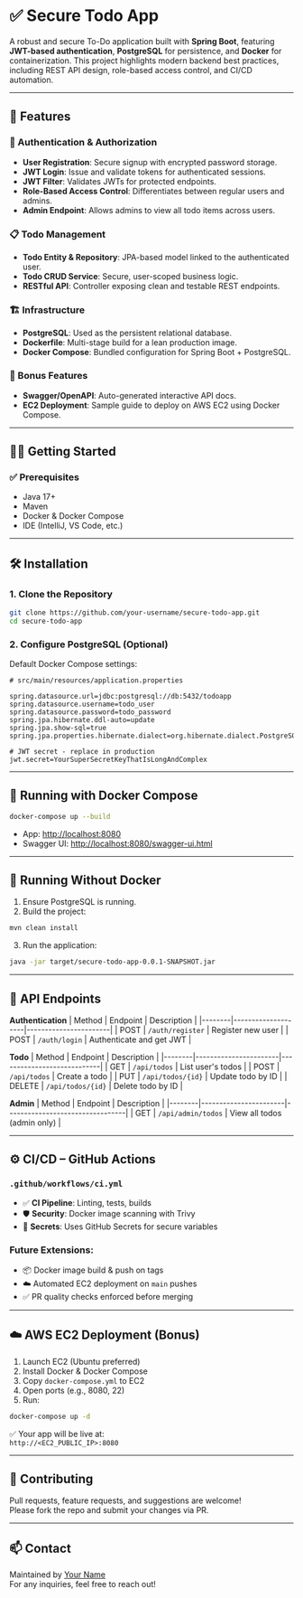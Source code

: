 
# ✅ Secure Todo App

A robust and secure To-Do application built with **Spring Boot**, featuring **JWT-based authentication**, **PostgreSQL** for persistence, and **Docker** for containerization. This project highlights modern backend best practices, including REST API design, role-based access control, and CI/CD automation.

---

## 🚀 Features

### 🔐 Authentication & Authorization
- **User Registration**: Secure signup with encrypted password storage.
- **JWT Login**: Issue and validate tokens for authenticated sessions.
- **JWT Filter**: Validates JWTs for protected endpoints.
- **Role-Based Access Control**: Differentiates between regular users and admins.
- **Admin Endpoint**: Allows admins to view all todo items across users.

### 📋 Todo Management
- **Todo Entity & Repository**: JPA-based model linked to the authenticated user.
- **Todo CRUD Service**: Secure, user-scoped business logic.
- **RESTful API**: Controller exposing clean and testable REST endpoints.

### 🏗️ Infrastructure
- **PostgreSQL**: Used as the persistent relational database.
- **Dockerfile**: Multi-stage build for a lean production image.
- **Docker Compose**: Bundled configuration for Spring Boot + PostgreSQL.

### 🧰 Bonus Features
- **Swagger/OpenAPI**: Auto-generated interactive API docs.
- **EC2 Deployment**: Sample guide to deploy on AWS EC2 using Docker Compose.

---

## 🧑‍💻 Getting Started

### ✅ Prerequisites
- Java 17+
- Maven
- Docker & Docker Compose
- IDE (IntelliJ, VS Code, etc.)

---

## 🛠️ Installation

### 1. Clone the Repository

```bash
git clone https://github.com/your-username/secure-todo-app.git
cd secure-todo-app
```

### 2. Configure PostgreSQL (Optional)

Default Docker Compose settings:

```properties
# src/main/resources/application.properties

spring.datasource.url=jdbc:postgresql://db:5432/todoapp
spring.datasource.username=todo_user
spring.datasource.password=todo_password
spring.jpa.hibernate.ddl-auto=update
spring.jpa.show-sql=true
spring.jpa.properties.hibernate.dialect=org.hibernate.dialect.PostgreSQLDialect

# JWT secret - replace in production
jwt.secret=YourSuperSecretKeyThatIsLongAndComplex
```

---

## 🐳 Running with Docker Compose

```bash
docker-compose up --build
```

- App: [http://localhost:8080](http://localhost:8080)
- Swagger UI: [http://localhost:8080/swagger-ui.html](http://localhost:8080/swagger-ui.html)

---

## 🔧 Running Without Docker

1. Ensure PostgreSQL is running.
2. Build the project:

```bash
mvn clean install
```

3. Run the application:

```bash
java -jar target/secure-todo-app-0.0.1-SNAPSHOT.jar
```

---

## 🔗 API Endpoints

**Authentication**
| Method | Endpoint           | Description           |
|--------|--------------------|-----------------------|
| POST   | `/auth/register`   | Register new user     |
| POST   | `/auth/login`      | Authenticate and get JWT |

**Todo**
| Method | Endpoint              | Description                |
|--------|-----------------------|----------------------------|
| GET    | `/api/todos`          | List user's todos          |
| POST   | `/api/todos`          | Create a todo              |
| PUT    | `/api/todos/{id}`     | Update todo by ID          |
| DELETE | `/api/todos/{id}`     | Delete todo by ID          |

**Admin**
| Method | Endpoint              | Description                     |
|--------|-----------------------|---------------------------------|
| GET    | `/api/admin/todos`    | View all todos (admin only)     |

---

## ⚙️ CI/CD – GitHub Actions

### `.github/workflows/ci.yml`

- ✅ **CI Pipeline**: Linting, tests, builds
- 🛡️ **Security**: Docker image scanning with Trivy
- 🔐 **Secrets**: Uses GitHub Secrets for secure variables

### Future Extensions:
- 📦 Docker image build & push on tags
- ☁️ Automated EC2 deployment on `main` pushes
- ✅ PR quality checks enforced before merging

---

## ☁️ AWS EC2 Deployment (Bonus)

1. Launch EC2 (Ubuntu preferred)
2. Install Docker & Docker Compose
3. Copy `docker-compose.yml` to EC2
4. Open ports (e.g., 8080, 22)
5. Run:

```bash
docker-compose up -d
```

✅ Your app will be live at:  
`http://<EC2_PUBLIC_IP>:8080`

---

## 🙌 Contributing

Pull requests, feature requests, and suggestions are welcome!  
Please fork the repo and submit your changes via PR.

---


## 📫 Contact

Maintained by [Your Name](https://github.com/your-username)  
For any inquiries, feel free to reach out!
